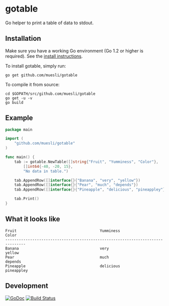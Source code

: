 gotable
=======

Go helper to print a table of data to stdout.

## Installation

Make sure you have a working Go environment (Go 1.2 or higher is required).
See the [install instructions](http://golang.org/doc/install.html).

To install gotable, simply run:

    go get github.com/muesli/gotable

To compile it from source:

    cd $GOPATH/src/github.com/muesli/gotable
    go get -u -v
    go build

## Example

```go
package main

import (
	"github.com/muesli/gotable"
)

func main() {
	tab := gotable.NewTable([]string{"Fruit", "Yumminess", "Color"},
		[]int64{-40, -20, 15},
		"No data in table.")

	tab.AppendRow([]interface{}{"Banana", "very", "yellow"})
	tab.AppendRow([]interface{}{"Pear", "much", "depends"})
	tab.AppendRow([]interface{}{"Pineapple", "delicious", "pineappley"})

	tab.Print()
}
```

## What it looks like
```
Fruit                                     Yumminess                       Color
-------------------------------------------------------------------------------
Banana                                    very                           yellow
Pear                                      much                          depends
Pineapple                                 delicious                  pineappley
```

## Development

[![GoDoc](https://godoc.org/github.com/golang/gddo?status.svg)](https://godoc.org/github.com/muesli/gotable)
[![Build Status](https://travis-ci.org/muesli/gotable.svg?branch=master)](https://travis-ci.org/muesli/gotable)
